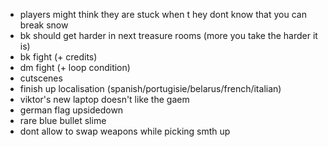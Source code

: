 * players might think they are stuck when t hey dont know that you can break snow
* bk should get harder in next treasure rooms (more you take the harder it is)
* bk fight (+ credits)
* dm fight (+ loop condition)
* cutscenes
* finish up localisation (spanish/portugisie/belarus/french/italian)
* viktor's new laptop doesn't like the gaem
* german flag upsidedown
* rare blue bullet slime
* dont allow to swap weapons while picking smth up